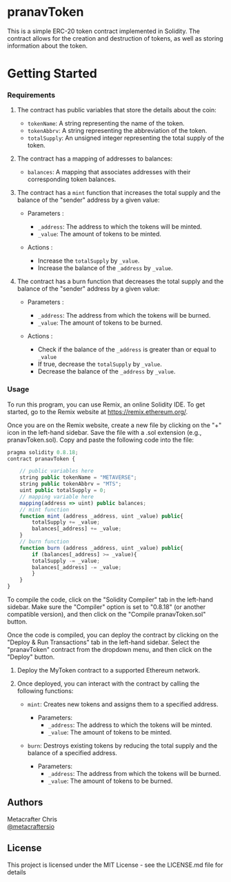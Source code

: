 # pranavToken

This is a simple ERC-20 token contract implemented in Solidity. The contract allows for the creation and destruction of tokens, as well as storing information about the token.

# Getting Started

### Requirements

 1. The contract has public variables that store the details about the coin:

    * `tokenName`:  A string representing the name of the token.
    * `tokenAbbrv`: A string representing the abbreviation of the token.
    * `totalSupply`: An unsigned integer representing the total supply of the token.


  2. The contract has a mapping of addresses to balances:

     * `balances`: A mapping that associates addresses with their corresponding token balances.

  3. The contract has a `mint` function that increases the total supply and the balance of the "sender" address by a given value:

     * Parameters :

       * `_address`: The address to which the tokens will be minted.
       * `_value`: The amount of tokens to be minted.

     * Actions :

        * Increase the `totalSupply` by `_value`.
        * Increase the balance of the `_address` by `_value`.

  4. The contract has a burn function that decreases the total supply and the balance of the "sender" address by a given value:

     * Parameters :

       * `_address`: The address from which the tokens will be burned.
       * `_value`: The amount of tokens to be burned.

     * Actions :

        * Check if the balance of the `_address` is greater than or equal to `_value`
        * If true, decrease the `totalSupply` by `_value`.
        * Decrease the balance of the `_address` by `_value`.
          

### Usage

To run this program, you can use Remix, an online Solidity IDE. To get started, go to the Remix website at https://remix.ethereum.org/.


Once you are on the Remix website, create a new file by clicking on the "+" icon in the left-hand sidebar. Save the file with a .sol extension (e.g., pranavToken.sol). Copy and paste the following code into the file:

```javascript
pragma solidity 0.8.18;
contract pranavToken {

    // public variables here
    string public tokenName = "METAVERSE";
    string public tokenAbbrv = "MTS";
    uint public totalSupply = 0;
    // mapping variable here
    mapping(address => uint) public balances;
    // mint function
    function mint (address _address, uint _value) public{
        totalSupply += _value;
        balances[_address] += _value;
    }
    // burn function
    function burn (address _address, uint _value) public{
        if (balances[_address] >= _value){
        totalSupply -= _value;
        balances[_address] -= _value;
        }
    }    
}
```

To compile the code, click on the "Solidity Compiler" tab in the left-hand sidebar. Make sure the "Compiler" option is set to "0.8.18" (or another compatible version), and then click on the "Compile pranavToken.sol" button.

Once the code is compiled, you can deploy the contract by clicking on the "Deploy & Run Transactions" tab in the left-hand sidebar. Select the "pranavToken" contract from the dropdown menu, and then click on the "Deploy" button.

   1. Deploy the MyToken contract to a supported Ethereum network.

   2. Once deployed, you can interact with the contract by calling the following functions:

       * `mint`: Creates new tokens and assigns them to a specified address.
         * Parameters:
           * `_address`: The address to which the tokens will be minted.
           * `_value`: The amount of tokens to be minted.

       * `burn`: Destroys existing tokens by reducing the total supply and the balance of a specified address.
         * Parameters:
           * `_address`: The address from which the tokens will be burned.
           * `_value`: The amount of tokens to be burned.


## Authors

Metacrafter Chris  
[@metacraftersio](https://twitter.com/metacraftersio)


## License

This project is licensed under the MIT License - see the LICENSE.md file for details
